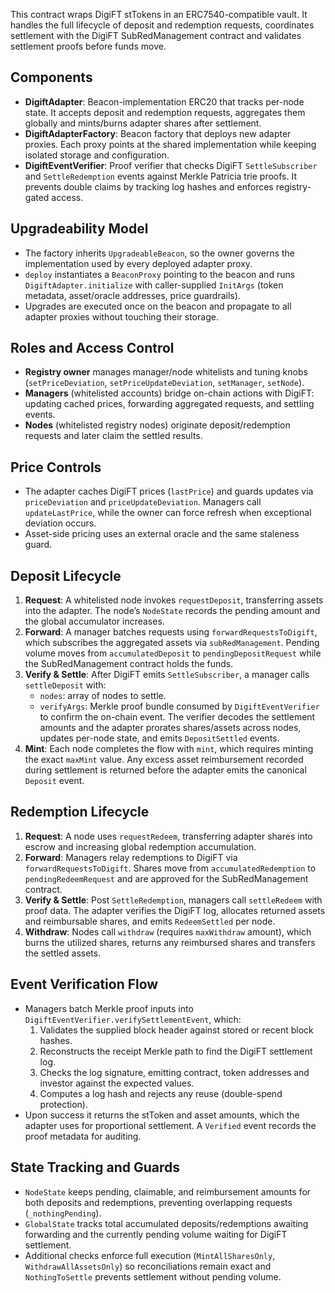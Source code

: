 This contract wraps DigiFT stTokens in an ERC7540-compatible vault. It handles the full lifecycle of deposit and redemption requests, coordinates settlement with the DigiFT SubRedManagement contract and validates settlement proofs before funds move.

## Components
- **DigiftAdapter**: Beacon-implementation ERC20 that tracks per-node state. It accepts deposit and redemption requests, aggregates them globally and mints/burns adapter shares after settlement.
- **DigiftAdapterFactory**: Beacon factory that deploys new adapter proxies. Each proxy points at the shared implementation while keeping isolated storage and configuration.
- **DigiftEventVerifier**: Proof verifier that checks DigiFT `SettleSubscriber` and `SettleRedemption` events against Merkle Patricia trie proofs. It prevents double claims by tracking log hashes and enforces registry-gated access.

## Upgradeability Model
- The factory inherits `UpgradeableBeacon`, so the owner governs the implementation used by every deployed adapter proxy.
- `deploy` instantiates a `BeaconProxy` pointing to the beacon and runs `DigiftAdapter.initialize` with caller-supplied `InitArgs` (token metadata, asset/oracle addresses, price guardrails).
- Upgrades are executed once on the beacon and propagate to all adapter proxies without touching their storage.

## Roles and Access Control
- **Registry owner** manages manager/node whitelists and tuning knobs (`setPriceDeviation`, `setPriceUpdateDeviation`, `setManager`, `setNode`).
- **Managers** (whitelisted accounts) bridge on-chain actions with DigiFT: updating cached prices, forwarding aggregated requests, and settling events.
- **Nodes** (whitelisted registry nodes) originate deposit/redemption requests and later claim the settled results.

## Price Controls
- The adapter caches DigiFT prices (`lastPrice`) and guards updates via `priceDeviation` and `priceUpdateDeviation`. Managers call `updateLastPrice`, while the owner can force refresh when exceptional deviation occurs.
- Asset-side pricing uses an external oracle and the same staleness guard.

## Deposit Lifecycle
1. **Request**: A whitelisted node invokes `requestDeposit`, transferring assets into the adapter. The node’s `NodeState` records the pending amount and the global accumulator increases.
2. **Forward**: A manager batches requests using `forwardRequestsToDigift`, which subscribes the aggregated assets via `subRedManagement`. Pending volume moves from `accumulatedDeposit` to `pendingDepositRequest` while the SubRedManagement contract holds the funds.
3. **Verify & Settle**: After DigiFT emits `SettleSubscriber`, a manager calls `settleDeposit` with:
   - `nodes`: array of nodes to settle.
   - `verifyArgs`: Merkle proof bundle consumed by `DigiftEventVerifier` to confirm the on-chain event.
   The verifier decodes the settlement amounts and the adapter prorates shares/assets across nodes, updates per-node state, and emits `DepositSettled` events.
4. **Mint**: Each node completes the flow with `mint`, which requires minting the exact `maxMint` value. Any excess asset reimbursement recorded during settlement is returned before the adapter emits the canonical `Deposit` event.

## Redemption Lifecycle
1. **Request**: A node uses `requestRedeem`, transferring adapter shares into escrow and increasing global redemption accumulation.
2. **Forward**: Managers relay redemptions to DigiFT via `forwardRequestsToDigift`. Shares move from `accumulatedRedemption` to `pendingRedeemRequest` and are approved for the SubRedManagement contract.
3. **Verify & Settle**: Post `SettleRedemption`, managers call `settleRedeem` with proof data. The adapter verifies the DigiFT log, allocates returned assets and reimbursable shares, and emits `RedeemSettled` per node.
4. **Withdraw**: Nodes call `withdraw` (requires `maxWithdraw` amount), which burns the utilized shares, returns any reimbursed shares and transfers the settled assets.

## Event Verification Flow
- Managers batch Merkle proof inputs into `DigiftEventVerifier.verifySettlementEvent`, which:
  1. Validates the supplied block header against stored or recent block hashes.
  2. Reconstructs the receipt Merkle path to find the DigiFT settlement log.
  3. Checks the log signature, emitting contract, token addresses and investor against the expected values.
  4. Computes a log hash and rejects any reuse (double-spend protection).
- Upon success it returns the stToken and asset amounts, which the adapter uses for proportional settlement. A `Verified` event records the proof metadata for auditing.

## State Tracking and Guards
- `NodeState` keeps pending, claimable, and reimbursement amounts for both deposits and redemptions, preventing overlapping requests (`_nothingPending`).
- `GlobalState` tracks total accumulated deposits/redemptions awaiting forwarding and the currently pending volume waiting for DigiFT settlement.
- Additional checks enforce full execution (`MintAllSharesOnly`, `WithdrawAllAssetsOnly`) so reconciliations remain exact and `NothingToSettle` prevents settlement without pending volume.
